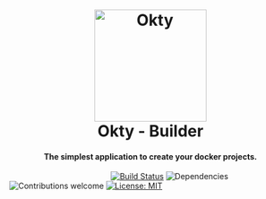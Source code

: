 <h1 align="center">
  <a href="https://okty.io/">
    <img src="https://cdn.worldvectorlogo.com/logos/okty-1.svg" alt="Okty" height="200">
  </a>
  <br>
  Okty - Builder
  <br>
</h1>

<h4 align="center">The simplest application to create your docker projects.</h4>

&nbsp;&nbsp;&nbsp;&nbsp;&nbsp;&nbsp;&nbsp;&nbsp;&nbsp;&nbsp;&nbsp;&nbsp;&nbsp;&nbsp;&nbsp;
&nbsp;&nbsp;&nbsp;&nbsp;&nbsp;&nbsp;&nbsp;&nbsp;&nbsp;&nbsp;&nbsp;&nbsp;&nbsp;&nbsp;&nbsp;
&nbsp;&nbsp;&nbsp;&nbsp;&nbsp;&nbsp;&nbsp;&nbsp;&nbsp;&nbsp;&nbsp;&nbsp;&nbsp;
[![Build Status](https://travis-ci.org/Okty-io/okty-config.svg?branch=master)](https://travis-ci.org/Okty-io/okty-config.svg)
![Dependencies](https://david-dm.org/lbassin/okty.svg)
![Contributions welcome](https://img.shields.io/badge/contributions-welcome-lightgrey.svg)
[![License: MIT](https://img.shields.io/badge/License-MIT-blue.svg)](https://opensource.org/licenses/MIT)
